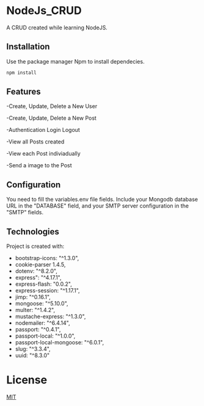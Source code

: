 # NodeJs_CRUD
A CRUD created while learning NodeJS.

## Installation

Use the package manager Npm to install dependecies.

```bash
npm install

```

## Features
-Create, Update, Delete a New User

-Create, Update, Delete a New Post

-Authentication Login Logout

-View all Posts created

-View each Post indiviadually

-Send a image to the Post

## Configuration
You need to fill the variables.env file fields. Include your Mongodb database URL in the "DATABASE" field, and your SMTP server configuration in the "SMTP" fields. 

## Technologies
Project is created with:

* bootstrap-icons: "^1.3.0",
* cookie-parser 1.4.5,
* dotenv: "^8.2.0",
* express": "^4.17.1",
* express-flash: "0.0.2",
* express-session: "^1.17.1",
* jimp: "^0.16.1",
* mongoose: "^5.10.0",
* multer: "^1.4.2",
* mustache-express: "^1.3.0",
* nodemailer: "^6.4.14",
* passport: "^0.4.1",
* passport-local: "^1.0.0",
* passport-local-mongoose: "^6.0.1",
* slug: "^3.3.4",
* uuid: "^8.3.0"

# License
[MIT](https://choosealicense.com/licenses/mit/)

